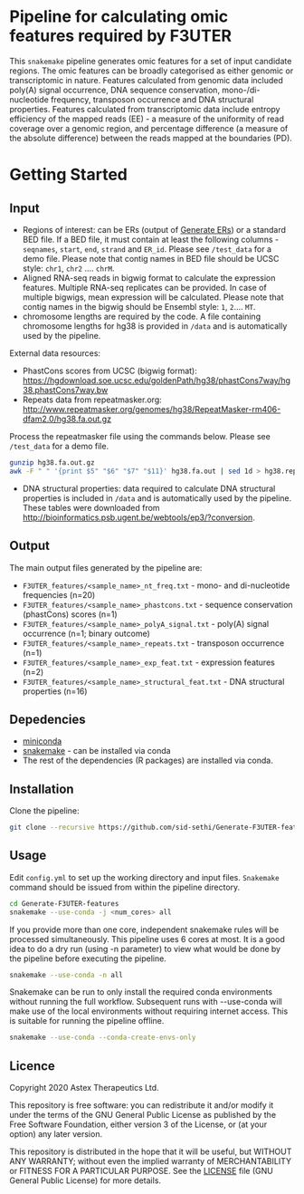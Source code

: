 # Pipeline for calculating omic features required by F3UTER

This `snakemake` pipeline generates omic features for a set of input candidate regions. The omic features can be broadly categorised as either genomic or transcriptomic in nature. Features calculated from genomic data included poly(A) signal occurrence, DNA sequence conservation, mono-/di-nucleotide frequency, transposon occurrence and DNA structural properties. Features calculated from transcriptomic data include entropy efficiency of the mapped reads (EE) - a measure of the uniformity of read coverage over a genomic region, and percentage difference (a measure of the absolute difference) between the reads mapped at the boundaries (PD).

# Getting Started

## Input

- Regions of interest: can be ERs (output of [Generate ERs](https://github.com/sid-sethi/Generate-ERs)) or a standard BED file. If a BED file, it must contain at least the following columns - `seqnames`, `start`, `end`, `strand` and `ER_id`. Please see `/test_data` for a demo file. Please note that contig names in BED file should be UCSC style: `chr1`, `chr2` .... `chrM`.
- Aligned RNA-seq reads in bigwig format to calculate the expression features. Multiple RNA-seq replicates can be provided. In case of multiple bigwigs, mean expression will be calculated. Please note that contig names in the bigwig should be Ensembl style: `1`, `2`.... `MT`.
- chromosome lengths are required by the code. A file containing chromosome lengths for hg38 is provided in `/data` and is automatically used by the pipeline.

External data resources:
- PhastCons scores from UCSC (bigwig format): https://hgdownload.soe.ucsc.edu/goldenPath/hg38/phastCons7way/hg38.phastCons7way.bw
- Repeats data from repeatmasker.org: http://www.repeatmasker.org/genomes/hg38/RepeatMasker-rm406-dfam2.0/hg38.fa.out.gz

Process the repeatmasker file using the commands below. Please see `/test_data` for a demo file.
```bash
gunzip hg38.fa.out.gz
awk -F " " '{print $5" "$6" "$7" "$11}' hg38.fa.out | sed 1d > hg38.repeatMasker.mod.fa.out
```
- DNA structural properties: data required to calculate DNA structural properties is included in `/data` and is automatically used by the pipeline. These tables were downloaded from http://bioinformatics.psb.ugent.be/webtools/ep3/?conversion.

## Output

The main output files generated by the pipeline are:

- `F3UTER_features/<sample_name>_nt_freq.txt` - mono- and di-nucleotide frequencies (n=20)
- `F3UTER_features/<sample_name>_phastcons.txt` - sequence conservation (phastCons) scores (n=1)
- `F3UTER_features/<sample_name>_polyA_signal.txt` - poly(A) signal occurrence (n=1; binary outcome)
- `F3UTER_features/<sample_name>_repeats.txt` - transposon occurrence (n=1)
- `F3UTER_features/<sample_name>_exp_feat.txt` - expression features (n=2)
- `F3UTER_features/<sample_name>_structural_feat.txt` - DNA structural properties (n=16)

## Depedencies

- [miniconda](https://conda.io/miniconda.html)
- [snakemake](http://snakemake.readthedocs.io/en/latest/) - can be installed via conda
- The rest of the dependencies (R packages) are installed via conda.

## Installation

Clone the pipeline:

```bash
git clone --recursive https://github.com/sid-sethi/Generate-F3UTER-features.git
```

## Usage

Edit `config.yml` to set up the working directory and input files. `Snakemake` command should be issued from within the pipeline directory.

```bash
cd Generate-F3UTER-features
snakemake --use-conda -j <num_cores> all
```
If you provide more than one core, independent snakemake rules will be processed simultaneously. This pipeline uses 6 cores at most. It is a good idea to do a dry run (using -n parameter) to view what would be done by the pipeline before executing the pipeline.

```bash
snakemake --use-conda -n all
```
Snakemake can be run to only install the required conda environments without running the full workflow. Subsequent runs with --use-conda will make use of the local environments without requiring internet access. This is suitable for running the pipeline offline.

```bash
snakemake --use-conda --conda-create-envs-only
```

## Licence

Copyright 2020 Astex Therapeutics Ltd.

This repository is free software: you can redistribute it and/or modify it under the terms of the GNU General Public License as published by the Free Software Foundation, either version 3 of the License, or (at your option) any later version.

This repository is distributed in the hope that it will be useful, but WITHOUT ANY WARRANTY; without even the implied warranty of MERCHANTABILITY or FITNESS FOR A PARTICULAR PURPOSE. See the [LICENSE](LICENSE) file (GNU General Public License) for more details.
